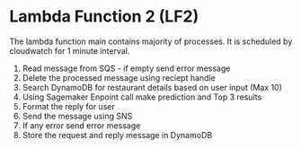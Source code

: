 # Lambda Function 2 (LF2)

The lambda function main contains majority of processes. 
It is scheduled by cloudwatch for 1 minute interval.

1. Read message from SQS - if empty send error message
2. Delete the processed message using reciept handle
3. Search DynamoDB for restaurant details based on user input (Max 10)
4. Using Sagemaker Enpoint call make prediction and Top 3 results
5. Format the reply for user
6. Send the message using SNS
7. If any error send error message
8. Store the request and reply message in DynamoDB
